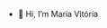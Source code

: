 - 👋 Hi, I’m Maria Vitória
<!---
MariaViRibeiro/MariaViRibeiro is a ✨ special ✨ repository because its `README.md` (this file) appears on your GitHub profile.
You can click the Preview link to take a look at your changes.
--->

